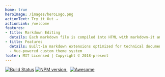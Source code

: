 ```yaml
---
home: true 
heroImage: /images/heroLogo.png
actionText: Try it Out →
actionLink: /welcome
features:
- title: Markdown Editing 
  details: Each markdown file is compiled into HTML with markdown-it and then processed as the template of a Vue component. 
- title: Features 
  details: Built-in markdown extensions optimized for technical documentation - Multilanguage Support  
  - Vue-powered custom theme system
footer: MIT Licensed | Copyright © 2018-present 
---
```

[![Build Status](https://travis-ci.org/iwilfried/vuepress-boilerplate.svg?branch=master)](https://travis-ci.org/iwilfried/vuepress-boilerplate)
<a href="https://www.npmjs.org/package/markdown-it" rel="nofollow"><img src="https://img.shields.io/npm/v/markdown-it.svg?style=flat" alt="NPM version" /> </a> &nbsp; 
[![Awesome](https://cdn.rawgit.com/sindresorhus/awesome/d7305f38d29fed78fa85652e3a63e154dd8e8829/media/badge.svg)](https://github.com/sindresorhus/awesome)  
 


